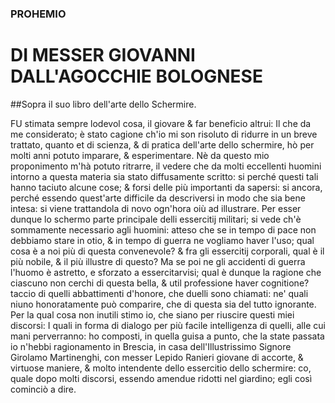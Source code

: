 ### PROHEMIO
# DI MESSER GIOVANNI DALL'AGOCCHIE BOLOGNESE
##Sopra il suo libro dell'arte dello Schermire.

FU stimata sempre lodevol cosa, il giovare & far beneficio altrui: Il che da me
considerato; è stato cagione ch'io mi son risoluto di ridurre in un breve
trattato, quanto et di scienza, & di pratica dell'arte dello schermire, hò per
molti anni potuto imparare, & esperimentare. Nè da questo mio proponimento m'hà
potuto ritrarre, il vedere che da molti eccellenti huomini intorno a questa
materia sia stato diffusamente scritto: si perché questi tali hanno taciuto
alcune cose; & forsi delle più importanti da sapersi: si ancora, perché essendo
quest'arte difficile da descriversi in modo che sia bene intesa: si viene
trattandola di novo ogn'hora oiù ad illustrare. Per esser dunque lo schermo
parte principale delli essercitij militari; si vede ch'è sommamente necessario
agli huomini: atteso che se in tempo di pace non debbiamo stare in otio, & in
tempo di guerra ne vogliamo haver l'uso; qual cosa è a noi più di questa
convenevole? & fra gli essercitij corporali, qual è il più nobile, & il più
illustre di questo? Ma se poi ne gli accidenti di guerra l'huomo è astretto, e
sforzato a essercitarvisi; qual è dunque la ragione che ciascuno non cerchi di
questa bella, & util professione haver cognitione? taccio di quelli abbattimenti
d'honore, che duelli sono chiamati: ne' quali niuno honoratamente può comparire,
che di questa sia del tutto ignorante. Per la qual cosa non inutili stimo io,
che siano per riuscire questi miei discorsi: I quali in forma di dialogo per più
facile intelligenza di quelli, alle cui mani perverranno: ho composti, in quella
guisa a punto, che la state passata io n'hebbi ragionamento in Brescia, in casa
dell'Illustrissimo  Signore Girolamo Martinenghi, con messer Lepido Ranieri
giovane di accorte, & virtuose maniere, & molto intendente dello essercitio
dello schermire: co, quale dopo molti discorsi, essendo amendue ridotti nel
giardino; egli così cominciò a dire.